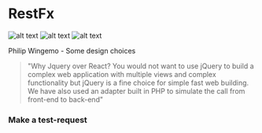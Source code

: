 # RestFx

![alt text](https://img.shields.io/badge/-Jquery-blue) 
![alt text](https://img.shields.io/badge/-PHP-blue)
![alt text](https://img.shields.io/badge/-Bootstrap-blue)

Philip Wingemo - Some design choices
> "Why Jquery over React? You would not want to use jQuery to build a complex web application with multiple views and complex functionality but jQuery is a fine choice for simple fast web building. We have also used an adapter built in PHP to simulate the call from front-end to back-end"

### Make a test-request

